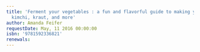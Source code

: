 ```yaml
---
title: 'Ferment your vegetables : a fun and flavorful guide to making your own pickles,
  kimchi, kraut, and more'
author: Amanda Feifer
requestDate: May, 11 2016 00:00:00
isbn: '9781592336821'
renewals: 
---
```




